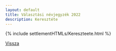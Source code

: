 ```yaml
---
layout: default
title: Választási névjegyzék 2022
description: Keresztéte
---
```


{% include settlementHTMLs/Kereszteete.html %}

[Vissza](./)